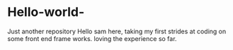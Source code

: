 # Hello-world-
Just another repository
Hello sam here, taking my first strides at coding on some front end frame works. loving the experience so far. 
